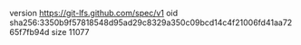 version https://git-lfs.github.com/spec/v1
oid sha256:3350b9f57818548d95ad29c8329a350c09bcd14c4f21006fd41aa7265f7fb94d
size 11077
